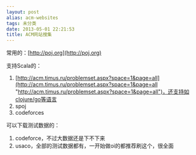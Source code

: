 ```yaml
---
layout: post
alias: acm-websites
tags: 未分类
date: 2013-05-01 22:21:53
title: ACM网站搜集
---
```


常用的：[http://poj.org](http://poj.org)

支持Scala的：

1.  [http://acm.timus.ru/problemset.aspx?space=1&page=all](http://acm.timus.ru/problemset.aspx?space=1&page=all "http://acm.timus.ru/problemset.aspx?space=1&page=all")，还支持如clojure/go等语言
2.  spoj
3.  codeforces

可以下载测试数据的：

1.  codeforce，不过大数据还是下不下来
2.  usaco，全部的测试数据都有，一开始做oi的都推荐刷这个，很全面
